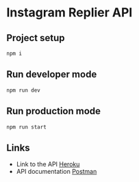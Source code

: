 # Instagram Replier API


## Project setup
```
npm i
```

## Run developer mode
`npm run dev`

## Run production mode
`npm run start`


## Links
- Link to the API [Heroku](https://instagram-replier.herokuapp.com/status)
- API documentation [Postman](https://documenter.getpostman.com/view/10805202/TWDdhsua)
